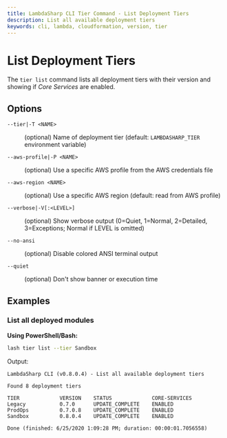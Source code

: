 ```yaml
---
title: LambdaSharp CLI Tier Command - List Deployment Tiers
description: List all available deployment tiers
keywords: cli, lambda, cloudformation, version, tier
---
```

# List Deployment Tiers

The `tier list` command lists all deployment tiers with their version and showing if _Core Services_ are enabled.

## Options

<dl>

<dt><code>--tier|-T &lt;NAME&gt;</code></dt>
<dd>

(optional) Name of deployment tier (default: <code>LAMBDASHARP_TIER</code> environment variable)
</dd>

<dt><code>--aws-profile|-P &lt;NAME&gt;</code></dt>
<dd>

(optional) Use a specific AWS profile from the AWS credentials file
</dd>

<dt><code>--aws-region &lt;NAME&gt;</code></dt>
<dd>

(optional) Use a specific AWS region (default: read from AWS profile)
</dd>

<dt><code>--verbose|-V[:&lt;LEVEL&gt;]</code></dt>
<dd>

(optional) Show verbose output (0=Quiet, 1=Normal, 2=Detailed, 3=Exceptions; Normal if LEVEL is omitted)
</dd>

<dt><code>--no-ansi</code></dt>
<dd>

(optional) Disable colored ANSI terminal output
</dd>

<dt><code>--quiet</code></dt>
<dd>

(optional) Don't show banner or execution time
</dd>

</dl>

## Examples

### List all deployed modules

__Using PowerShell/Bash:__
```bash
lash tier list --tier Sandbox
```

Output:
```
LambdaSharp CLI (v0.8.0.4) - List all available deployment tiers

Found 8 deployment tiers

TIER             VERSION    STATUS             CORE-SERVICES
Legacy           0.7.0      UPDATE_COMPLETE    ENABLED
ProdOps          0.7.0.8    UPDATE_COMPLETE    ENABLED
Sandbox          0.8.0.4    UPDATE_COMPLETE    ENABLED

Done (finished: 6/25/2020 1:09:28 PM; duration: 00:00:01.7056558)
```
